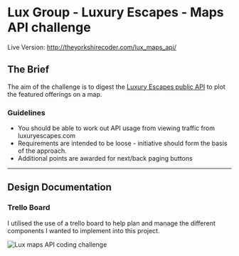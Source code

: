 # Lux Group - Luxury Escapes - Maps API challenge

Live Version: http://theyorkshirecoder.com/lux_maps_api/


## The Brief

The aim of the challenge is to digest the [Luxury Escapes public API](https://api.luxgroup.com/api/public-offers) to plot the featured offerings on a map.

### Guidelines

* You should be able to work out API usage from viewing traffic from luxuryescapes.com
* Requirements are intended to be loose - initiative should form the basis of the approach.
* Additional points are awarded for next/back paging buttons

---

## Design Documentation

### Trello Board

I utilised the use of a trello board to help plan and manage the different components I wanted to implement into this project.

![Lux maps API coding challenge](https://s3.us-east-2.amazonaws.com/projectassets/lux_assets/Screen+Shot+2018-06-20+at+14.00.40.png)


